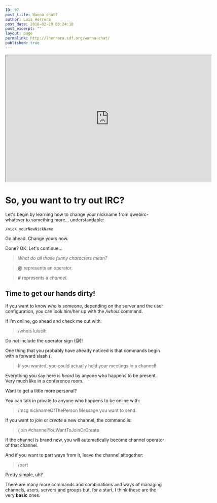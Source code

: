 ```yaml
---
ID: 97
post_title: Wanna chat?
author: Luis Herrera
post_date: 2016-02-29 03:24:10
post_excerpt: ""
layout: page
permalink: http://lherrera.sdf.org/wanna-chat/
published: true
---
```

<iframe src="http://www.dal.net:9090?randomnick=1&channels=luiseih.com&uio=Mj10cnVlJjQ9dHJ1ZSY5PXRydWUmMTI9dHJ1ZQ81" width="647" height="400"></iframe>

# So, you want to try out IRC?

Let's begin by learning how to change your nickname from qwebirc-whatever to something more... understandable:

<code>/nick yourNewNickName</code>

Go ahead. Change yours now.

Done? OK. Let's continue...

> *What do all those funny characters mean?*

> **@** represents an operator.

> **#** represents a *channel*.

## Time to get our hands dirty!

If you want to know *who is* someone, depending on the server and the user configuration, you can look him/her up with the */whois* command.

If I'm online, go ahead and check me out with:

> /whois luiseih

Do *not* include the operator sign (@)!

One thing that you probably have already noticed is that commands begin with a forward slash **/**.

> If you wanted, you could actually hold your meetings in a channel!

Everything you say here is *heard* by anyone who happens to be present. Very much like in a conference room.

Want to get a little more personal?

You can talk in private to anyone who happens to be online with:

> /msg nicknameOfThePerson Message you want to send.

If you want to *join* or *create* a new channel, the command is:

> /join #channelYouWantToJoinOrCreate

If the channel is brand new, you will automatically become channel operator of that channel.

And if you want to part ways from it, leave the channel altogether:

> /part

Pretty simple, uh?

There are many more commands and combinations and ways of managing channels, users, servers and groups but, for a start, I think these are the very **basic** ones.